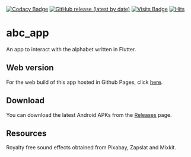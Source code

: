 [![Codacy Badge](https://app.codacy.com/project/badge/Grade/adb864e3af8543b2b5fdee7a371eccd5)](https://app.codacy.com/gh/bl4ckswordsman/abc_app/dashboard?utm_source=gh&utm_medium=referral&utm_content=&utm_campaign=Badge_grade)
[![GitHub release (latest by date)](https://img.shields.io/github/v/release/bl4ckswordsman/abc_app)](https://github.com/bl4ckswordsman/abc_app/releases/latest)
[![Visits Badge](https://badges.pufler.dev/visits/bl4ckswordsman/abc_app)](https://github.com/bl4ckswordsman)
[![Hits](https://hits.seeyoufarm.com/api/count/incr/badge.svg?url=https%3A%2F%2Fgithub.com%2Fbl4ckswordsman%2Fabc_app&count_bg=%2379C83D&title_bg=%23555555&icon=&icon_color=%23E7E7E7&title=Daily+hits&edge_flat=false)](https://hits.seeyoufarm.com/api/count/graph/dailyhits.svg?url=https://github.com/bl4ckswordsman/abc_app) <!-- 2024-02-14 -->

# abc_app

An app to interact with the alphabet written in Flutter.

## Web version

For the web build of this app hosted in Github Pages, click
 [here](https://bl4ckswordsman.github.io/abc_app/build/web/).

## Download

You can download the latest Android APKs from the
 [Releases](https://github.com/bl4ckswordsman/abc_app/releases) page.

## Resources

Royalty free sound effects obtained from Pixabay, Zapslat and Mixkit.
